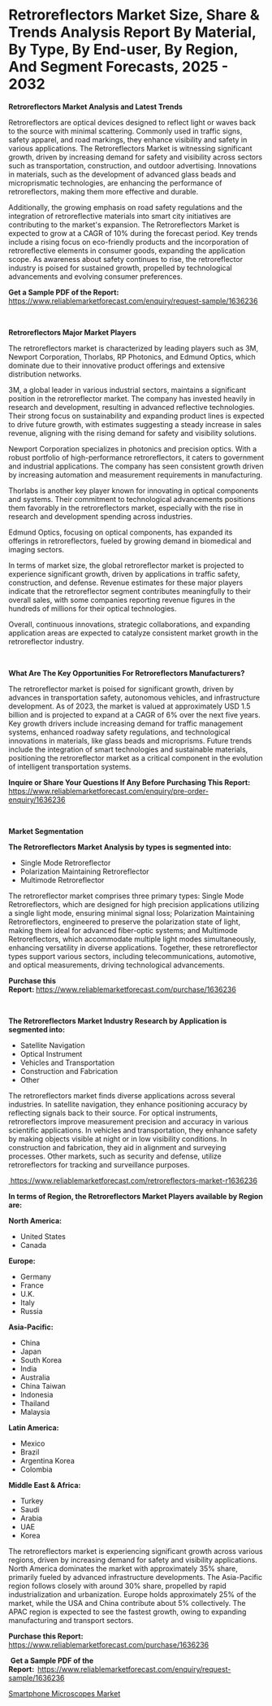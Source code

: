 <p><h1>Retroreflectors Market Size, Share & Trends Analysis Report By Material, By Type, By End-user, By Region, And Segment Forecasts, 2025 - 2032</h1></p><p><strong>Retroreflectors Market Analysis and Latest Trends</strong></p>
<p><p>Retroreflectors are optical devices designed to reflect light or waves back to the source with minimal scattering. Commonly used in traffic signs, safety apparel, and road markings, they enhance visibility and safety in various applications. The Retroreflectors Market is witnessing significant growth, driven by increasing demand for safety and visibility across sectors such as transportation, construction, and outdoor advertising. Innovations in materials, such as the development of advanced glass beads and microprismatic technologies, are enhancing the performance of retroreflectors, making them more effective and durable.</p><p>Additionally, the growing emphasis on road safety regulations and the integration of retroreflective materials into smart city initiatives are contributing to the market's expansion. The Retroreflectors Market is expected to grow at a CAGR of 10% during the forecast period. Key trends include a rising focus on eco-friendly products and the incorporation of retroreflective elements in consumer goods, expanding the application scope. As awareness about safety continues to rise, the retroreflector industry is poised for sustained growth, propelled by technological advancements and evolving consumer preferences.</p></p>
<p><strong>Get a Sample PDF of the Report:&nbsp;</strong> <a href="https://www.reliablemarketforecast.com/enquiry/request-sample/1636236?utm_campaign=1170&utm_medium=2&utm_source=Github&utm_content=ia&utm_term=16022025&utm_id=retroreflectors">https://www.reliablemarketforecast.com/enquiry/request-sample/1636236</a></p>
<p>&nbsp;</p>
<p><strong>Retroreflectors Major Market Players</strong></p>
<p><p>The retroreflectors market is characterized by leading players such as 3M, Newport Corporation, Thorlabs, RP Photonics, and Edmund Optics, which dominate due to their innovative product offerings and extensive distribution networks. </p><p>3M, a global leader in various industrial sectors, maintains a significant position in the retroreflector market. The company has invested heavily in research and development, resulting in advanced reflective technologies. Their strong focus on sustainability and expanding product lines is expected to drive future growth, with estimates suggesting a steady increase in sales revenue, aligning with the rising demand for safety and visibility solutions.</p><p>Newport Corporation specializes in photonics and precision optics. With a robust portfolio of high-performance retroreflectors, it caters to government and industrial applications. The company has seen consistent growth driven by increasing automation and measurement requirements in manufacturing.</p><p>Thorlabs is another key player known for innovating in optical components and systems. Their commitment to technological advancements positions them favorably in the retroreflectors market, especially with the rise in research and development spending across industries. </p><p>Edmund Optics, focusing on optical components, has expanded its offerings in retroreflectors, fueled by growing demand in biomedical and imaging sectors. </p><p>In terms of market size, the global retroreflector market is projected to experience significant growth, driven by applications in traffic safety, construction, and defense. Revenue estimates for these major players indicate that the retroreflector segment contributes meaningfully to their overall sales, with some companies reporting revenue figures in the hundreds of millions for their optical technologies.</p><p>Overall, continuous innovations, strategic collaborations, and expanding application areas are expected to catalyze consistent market growth in the retroreflector industry.</p></p>
<p>&nbsp;</p>
<p><strong>What Are The Key Opportunities For Retroreflectors Manufacturers?</strong></p>
<p><p>The retroreflector market is poised for significant growth, driven by advances in transportation safety, autonomous vehicles, and infrastructure development. As of 2023, the market is valued at approximately USD 1.5 billion and is projected to expand at a CAGR of 6% over the next five years. Key growth drivers include increasing demand for traffic management systems, enhanced roadway safety regulations, and technological innovations in materials, like glass beads and microprisms. Future trends include the integration of smart technologies and sustainable materials, positioning the retroreflector market as a critical component in the evolution of intelligent transportation systems.</p></p>
<p><strong>Inquire or Share Your Questions If Any Before Purchasing This Report:</strong> <a href="https://www.reliablemarketforecast.com/enquiry/pre-order-enquiry/1636236?utm_campaign=1170&utm_medium=2&utm_source=Github&utm_content=ia&utm_term=16022025&utm_id=retroreflectors">https://www.reliablemarketforecast.com/enquiry/pre-order-enquiry/1636236</a></p>
<p>&nbsp;</p>
<p><strong>Market Segmentation</strong></p>
<p><strong>The Retroreflectors Market Analysis by types is segmented into:</strong></p>
<p><ul><li>Single Mode Retroreflector</li><li>Polarization Maintaining Retroreflector</li><li>Multimode Retroreflector</li></ul></p>
<p><p>The retroreflector market comprises three primary types: Single Mode Retroreflectors, which are designed for high precision applications utilizing a single light mode, ensuring minimal signal loss; Polarization Maintaining Retroreflectors, engineered to preserve the polarization state of light, making them ideal for advanced fiber-optic systems; and Multimode Retroreflectors, which accommodate multiple light modes simultaneously, enhancing versatility in diverse applications. Together, these retroreflector types support various sectors, including telecommunications, automotive, and optical measurements, driving technological advancements.</p></p>
<p><strong>Purchase this Report:&nbsp;</strong><a href="https://www.reliablemarketforecast.com/purchase/1636236?utm_campaign=1170&utm_medium=2&utm_source=Github&utm_content=ia&utm_term=16022025&utm_id=retroreflectors">https://www.reliablemarketforecast.com/purchase/1636236</a></p>
<p>&nbsp;</p>
<p><strong>The Retroreflectors Market Industry Research by Application is segmented into:</strong></p>
<p><ul><li>Satellite Navigation</li><li>Optical Instrument</li><li>Vehicles and Transportation</li><li>Construction and Fabrication</li><li>Other</li></ul></p>
<p><p>The retroreflectors market finds diverse applications across several industries. In satellite navigation, they enhance positioning accuracy by reflecting signals back to their source. For optical instruments, retroreflectors improve measurement precision and accuracy in various scientific applications. In vehicles and transportation, they enhance safety by making objects visible at night or in low visibility conditions. In construction and fabrication, they aid in alignment and surveying processes. Other markets, such as security and defense, utilize retroreflectors for tracking and surveillance purposes.</p></p>
<p><a href="https://www.reliablemarketforecast.com/retroreflectors-market-r1636236?utm_campaign=1170&utm_medium=2&utm_source=Github&utm_content=ia&utm_term=16022025&utm_id=retroreflectors">&nbsp;https://www.reliablemarketforecast.com/retroreflectors-market-r1636236</a></p>
<p><strong>In terms of Region, the Retroreflectors Market Players available by Region are:</strong></p>
<p>
    <p> <strong> North America: </strong>
        <ul>
            <li>United States</li>
            <li>Canada</li>
        </ul>
        </p> 
    <p> <strong> Europe: </strong>
        <ul>
            <li>Germany</li>
            <li>France</li>
            <li>U.K.</li>
            <li>Italy</li>
            <li>Russia</li>
        </ul>
        </p> 
    <p> <strong> Asia-Pacific: </strong>
        <ul>
            <li>China</li>
            <li>Japan</li>
            <li>South Korea</li>
            <li>India</li>
            <li>Australia</li>
            <li>China Taiwan</li>
            <li>Indonesia</li>
            <li>Thailand</li>
            <li>Malaysia</li>
        </ul>
        </p> 
    <p> <strong> Latin America: </strong>
        <ul>
            <li>Mexico</li>
            <li>Brazil</li>
            <li>Argentina Korea</li>
            <li>Colombia</li>
        </ul>
        </p> 
    <p> <strong> Middle East & Africa: </strong>
        <ul>
            <li>Turkey</li>
            <li>Saudi</li>
            <li>Arabia</li>
            <li>UAE</li>
            <li>Korea</li>
        </ul>
    </p>
    </p>
<p><p>The retroreflectors market is experiencing significant growth across various regions, driven by increasing demand for safety and visibility applications. North America dominates the market with approximately 35% share, primarily fueled by advanced infrastructure developments. The Asia-Pacific region follows closely with around 30% share, propelled by rapid industrialization and urbanization. Europe holds approximately 25% of the market, while the USA and China contribute about 5% collectively. The APAC region is expected to see the fastest growth, owing to expanding manufacturing and transport sectors.</p></p>
<p><strong>Purchase this Report: </strong><a href="https://www.reliablemarketforecast.com/purchase/1636236?utm_campaign=1170&utm_medium=2&utm_source=Github&utm_content=ia&utm_term=16022025&utm_id=retroreflectors">https://www.reliablemarketforecast.com/purchase/1636236</a></p>
<p>&nbsp;<strong>Get a Sample PDF of the Report:&nbsp;&nbsp;</strong><a href="https://www.reliablemarketforecast.com/enquiry/request-sample/1636236?utm_campaign=1170&utm_medium=2&utm_source=Github&utm_content=ia&utm_term=16022025&utm_id=retroreflectors">https://www.reliablemarketforecast.com/enquiry/request-sample/1636236</a></p>
<p><strong></strong></p>
<p><p><a href="https://github.com/sofayahoo2023/Market-Research-Report-List-7/blob/main/smartphone-microscopes-market.md?utm_campaign=1170&utm_medium=2&utm_source=Github&utm_content=ia&utm_term=16022025&utm_id=retroreflectors">Smartphone Microscopes Market</a></p></p>